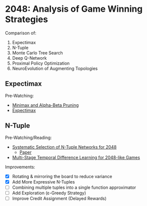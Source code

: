 # 2048: Analysis of Game Winning Strategies

Comparison of:

1. Expectimax
2. N-Tuple
3. Monte Carlo Tree Search
4. Deep Q-Network
5. Proximal Policy Optimization
6. NeuroEvolution of Augmenting Topologies

## Expectimax

Pre-Watching:

- [Minimax and Alpha-Beta Pruning](https://www.youtube.com/watch?v=zp3VMe0Jpf8)
- [Expectimax](https://www.youtube.com/watch?v=4yMvc1Uph-Y)

## N-Tuple

Pre-Watching/Reading:

- [Systematic Selection of N-Tuple Networks for 2048](https://www.youtube.com/watch?v=eoVAukW2etA)
  - [Paper](https://ieeexplore.ieee.org/document/7880154)
- [Multi-Stage Temporal Difference Learning for 2048-like Games](https://arxiv.org/pdf/1606.07374)

Improvements:

- [X] Rotating & mirroring the board to reduce variance
- [X] Add More Expressive N-Tuples
- [ ] Combining multiple tuples into a single function approximator
- [ ] Add Exploration (ε-Greedy Strategy)
- [ ] Improve Credit Assignment (Delayed Rewards)
